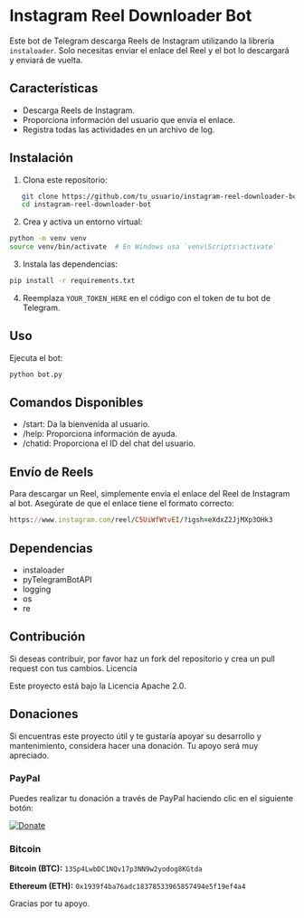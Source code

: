 # Instagram Reel Downloader Bot

Este bot de Telegram descarga Reels de Instagram utilizando la librería `instaloader`. Solo necesitas enviar el enlace del Reel y el bot lo descargará y enviará de vuelta.

## Características

- Descarga Reels de Instagram.
- Proporciona información del usuario que envía el enlace.
- Registra todas las actividades en un archivo de log.

## Instalación

1. Clona este repositorio:

```sh
   git clone https://github.com/tu_usuario/instagram-reel-downloader-bot.git
   cd instagram-reel-downloader-bot
```

2. Crea y activa un entorno virtual:

```sh
python -m venv venv
source venv/bin/activate  # En Windows usa `venv\Scripts\activate`
```
3. Instala las dependencias:

```sh
pip install -r requirements.txt
```

4. Reemplaza `YOUR_TOKEN_HERE` en el código con el token de tu bot de Telegram.


## Uso

Ejecuta el bot:

```sh
python bot.py
```
## Comandos Disponibles

- /start: Da la bienvenida al usuario.
- /help: Proporciona información de ayuda.
- /chatid: Proporciona el ID del chat del usuario.

## Envío de Reels

Para descargar un Reel, simplemente envía el enlace del Reel de Instagram al bot. Asegúrate de que el enlace tiene el formato correcto:

```ruby
https://www.instagram.com/reel/C5UiWfWtvEI/?igsh=eXdxZ2JjMXp3OHk3
```

## Dependencias

- instaloader
- pyTelegramBotAPI
- logging
- os
- re

## Contribución

Si deseas contribuir, por favor haz un fork del repositorio y crea un pull request con tus cambios.
Licencia

Este proyecto está bajo la Licencia Apache 2.0.

## Donaciones

Si encuentras este proyecto útil y te gustaría apoyar su desarrollo y mantenimiento, considera hacer una donación. Tu apoyo será muy apreciado.

### PayPal
Puedes realizar tu donación a través de PayPal haciendo clic en el siguiente botón:

[![Donate](https://www.paypalobjects.com/en_US/i/btn/btn_donateCC_LG.gif)](https://www.paypal.com/donate/?business=95M7L3UZENS6Q&no_recurring=0&currency_code=EUR)

### Bitcoin

**Bitcoin (BTC):** `13Sp4LwbDC1NQv17p3NN9w2yodog8KGtda`

**Ethereum (ETH):** `0x1939f4ba76adc18378533965857494e5f19ef4a4`


Gracias por tu apoyo.